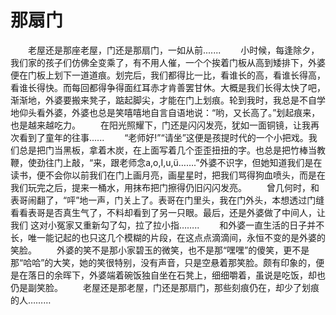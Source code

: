 # 那扇门
　　老屋还是那座老屋，门还是那扇门，一如从前....... 
　　小时候，每逢除夕，我们家的孩子们仿佛全变乘了，有不用人催，一个个挨着门板从高到矮排下，外婆便在门板上划下一道道痕。划完后，我们都得比一比，看谁长的高，看谁长得高，看谁长得快。而每回都得争得面红耳赤才肯善罢甘休。大概是我们长得太快了吧，渐渐地，外婆要搬来凳子，踮起脚尖，才能在门上划痕。轮到我时，我总是不自学地仰头看外婆，外婆也总是笑嘻嘻地自言自语地说：“哟，又长高了。”划起痕来，也是越来越吃力。 
　　在阳光照耀下，门还是闪闪发亮，犹如一面铜镜，让我再次看到了童年的往事...... 
　　“老师好!”“请坐”这便是孩提时代的一个小把戏。我们总是把门当黑板，拿着木炭，在上面写着几个歪歪扭扭的字。也总是把竹棒当教鞭，使劲往门上敲，“来，跟老师念a,o,I,u,ü…….”外婆不识字，但她知道我们是在读书，便不会你以前我们在门上画月亮，画星星时，把我们骂得狗血喷头，而是在我们玩完之后，提来一桶水，用抹布把门擦得仍旧闪闪发亮。 
　　曾几何时，和表哥闹翻了，“呯”地一声，门关上了。表哥在门里头，我在门外头，本想透过门缝看看表哥是否真生气了，不料却看到了另一只眼。最后，还是外婆做了中间人，让我们 这对小冤家又重新勾了勾，拉了拉小指…….. 
　　和外婆一直生活的日子并不长，唯一能记起的也只这几个模糊的片段，在这点点滴滴间，永恒不变的是外婆的笑脸。 
　　外婆的笑不是那小家碧玉的微笑，也不是那“嘿嘿”的傻笑，更不是那“哈哈”的大笑，她的笑很特别，没有声音，只是空悬着那笑脸。颇有印象的，便是在落日的余晖下，外婆端着碗饭独自坐在石凳上，细细嚼着，虽说是吃饭，却也仍是副笑脸。 
　　老屋还是那老屋，门还是那扇门，那些刻痕仍在，却少了划痕的人………
 